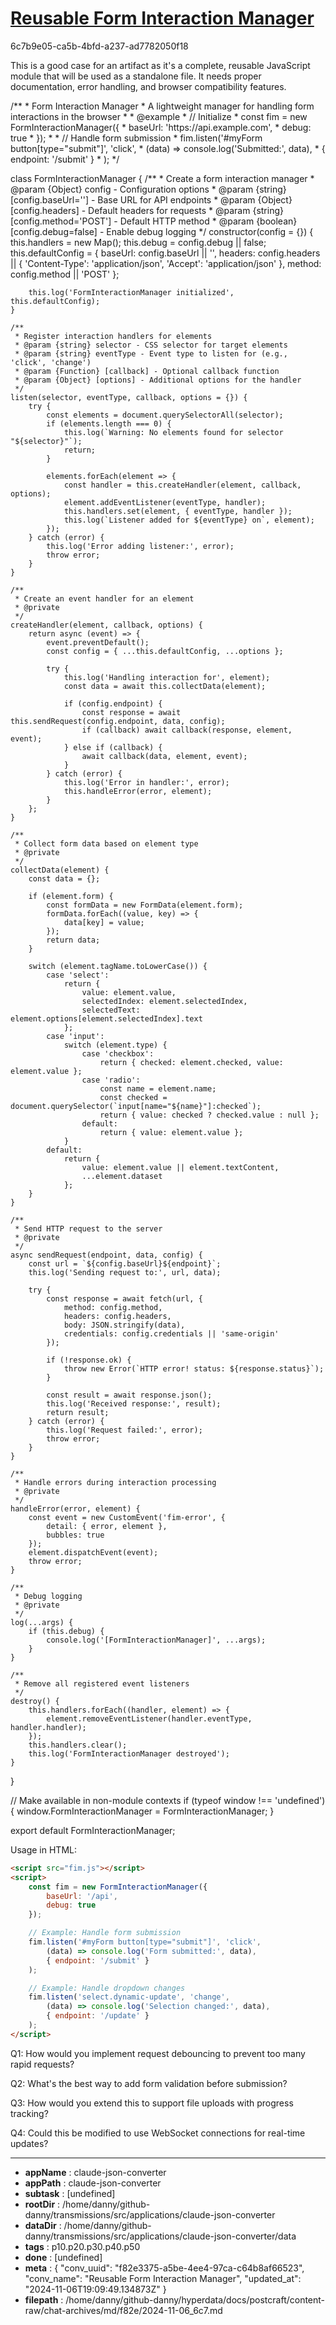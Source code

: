 # [Reusable Form Interaction Manager](https://claude.ai/chat/f82e3375-a5be-4ee4-97ca-c64b8af66523)

6c7b9e05-ca5b-4bfd-a237-ad7782050f18

 <antThinking>This is a good case for an artifact as it's a complete, reusable JavaScript module that will be used as a standalone file. It needs proper documentation, error handling, and browser compatibility features.</antThinking>

<antArtifact identifier="form-interaction-manager" type="application/vnd.ant.code" language="javascript" title="Form Interaction Manager">
/**
 * Form Interaction Manager
 * A lightweight manager for handling form interactions in the browser
 * 
 * @example
 * // Initialize
 * const fim = new FormInteractionManager({
 *   baseUrl: 'https://api.example.com',
 *   debug: true
 * });
 * 
 * // Handle form submission
 * fim.listen('#myForm button[type="submit"]', 'click', 
 *   (data) => console.log('Submitted:', data),
 *   { endpoint: '/submit' }
 * );
 */

class FormInteractionManager {
    /**
     * Create a form interaction manager
     * @param {Object} config - Configuration options
     * @param {string} [config.baseUrl=''] - Base URL for API endpoints
     * @param {Object} [config.headers] - Default headers for requests
     * @param {string} [config.method='POST'] - Default HTTP method
     * @param {boolean} [config.debug=false] - Enable debug logging
     */
    constructor(config = {}) {
        this.handlers = new Map();
        this.debug = config.debug || false;
        this.defaultConfig = {
            baseUrl: config.baseUrl || '',
            headers: config.headers || {
                'Content-Type': 'application/json',
                'Accept': 'application/json'
            },
            method: config.method || 'POST'
        };
        
        this.log('FormInteractionManager initialized', this.defaultConfig);
    }

    /**
     * Register interaction handlers for elements
     * @param {string} selector - CSS selector for target elements
     * @param {string} eventType - Event type to listen for (e.g., 'click', 'change')
     * @param {Function} [callback] - Optional callback function
     * @param {Object} [options] - Additional options for the handler
     */
    listen(selector, eventType, callback, options = {}) {
        try {
            const elements = document.querySelectorAll(selector);
            if (elements.length === 0) {
                this.log(`Warning: No elements found for selector "${selector}"`);
                return;
            }

            elements.forEach(element => {
                const handler = this.createHandler(element, callback, options);
                element.addEventListener(eventType, handler);
                this.handlers.set(element, { eventType, handler });
                this.log(`Listener added for ${eventType} on`, element);
            });
        } catch (error) {
            this.log('Error adding listener:', error);
            throw error;
        }
    }

    /**
     * Create an event handler for an element
     * @private
     */
    createHandler(element, callback, options) {
        return async (event) => {
            event.preventDefault();
            const config = { ...this.defaultConfig, ...options };
            
            try {
                this.log('Handling interaction for', element);
                const data = await this.collectData(element);
                
                if (config.endpoint) {
                    const response = await this.sendRequest(config.endpoint, data, config);
                    if (callback) await callback(response, element, event);
                } else if (callback) {
                    await callback(data, element, event);
                }
            } catch (error) {
                this.log('Error in handler:', error);
                this.handleError(error, element);
            }
        };
    }

    /**
     * Collect form data based on element type
     * @private
     */
    collectData(element) {
        const data = {};
        
        if (element.form) {
            const formData = new FormData(element.form);
            formData.forEach((value, key) => {
                data[key] = value;
            });
            return data;
        }

        switch (element.tagName.toLowerCase()) {
            case 'select':
                return {
                    value: element.value,
                    selectedIndex: element.selectedIndex,
                    selectedText: element.options[element.selectedIndex].text
                };
            case 'input':
                switch (element.type) {
                    case 'checkbox':
                        return { checked: element.checked, value: element.value };
                    case 'radio':
                        const name = element.name;
                        const checked = document.querySelector(`input[name="${name}"]:checked`);
                        return { value: checked ? checked.value : null };
                    default:
                        return { value: element.value };
                }
            default:
                return { 
                    value: element.value || element.textContent,
                    ...element.dataset 
                };
        }
    }

    /**
     * Send HTTP request to the server
     * @private
     */
    async sendRequest(endpoint, data, config) {
        const url = `${config.baseUrl}${endpoint}`;
        this.log('Sending request to:', url, data);

        try {
            const response = await fetch(url, {
                method: config.method,
                headers: config.headers,
                body: JSON.stringify(data),
                credentials: config.credentials || 'same-origin'
            });

            if (!response.ok) {
                throw new Error(`HTTP error! status: ${response.status}`);
            }

            const result = await response.json();
            this.log('Received response:', result);
            return result;
        } catch (error) {
            this.log('Request failed:', error);
            throw error;
        }
    }

    /**
     * Handle errors during interaction processing
     * @private
     */
    handleError(error, element) {
        const event = new CustomEvent('fim-error', {
            detail: { error, element },
            bubbles: true
        });
        element.dispatchEvent(event);
        throw error;
    }

    /**
     * Debug logging
     * @private
     */
    log(...args) {
        if (this.debug) {
            console.log('[FormInteractionManager]', ...args);
        }
    }

    /**
     * Remove all registered event listeners
     */
    destroy() {
        this.handlers.forEach((handler, element) => {
            element.removeEventListener(handler.eventType, handler.handler);
        });
        this.handlers.clear();
        this.log('FormInteractionManager destroyed');
    }
}

// Make available in non-module contexts
if (typeof window !== 'undefined') {
    window.FormInteractionManager = FormInteractionManager;
}

export default FormInteractionManager;
</antArtifact>

Usage in HTML:
```html
<script src="fim.js"></script>
<script>
    const fim = new FormInteractionManager({
        baseUrl: '/api',
        debug: true
    });

    // Example: Handle form submission
    fim.listen('#myForm button[type="submit"]', 'click', 
        (data) => console.log('Form submitted:', data),
        { endpoint: '/submit' }
    );

    // Example: Handle dropdown changes
    fim.listen('select.dynamic-update', 'change', 
        (data) => console.log('Selection changed:', data),
        { endpoint: '/update' }
    );
</script>
```

Q1: How would you implement request debouncing to prevent too many rapid requests?

Q2: What's the best way to add form validation before submission?

Q3: How would you extend this to support file uploads with progress tracking?

Q4: Could this be modified to use WebSocket connections for real-time updates?

---

* **appName** : claude-json-converter
* **appPath** : claude-json-converter
* **subtask** : [undefined]
* **rootDir** : /home/danny/github-danny/transmissions/src/applications/claude-json-converter
* **dataDir** : /home/danny/github-danny/transmissions/src/applications/claude-json-converter/data
* **tags** : p10.p20.p30.p40.p50
* **done** : [undefined]
* **meta** : {
  "conv_uuid": "f82e3375-a5be-4ee4-97ca-c64b8af66523",
  "conv_name": "Reusable Form Interaction Manager",
  "updated_at": "2024-11-06T19:09:49.134873Z"
}
* **filepath** : /home/danny/github-danny/hyperdata/docs/postcraft/content-raw/chat-archives/md/f82e/2024-11-06_6c7.md